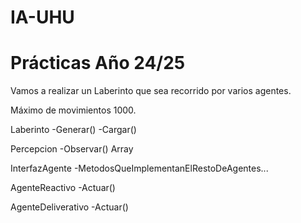 # IA-UHU

# Prácticas Año 24/25

Vamos a realizar un Laberinto que sea recorrido por varios agentes.

Máximo de movimientos 1000.

Laberinto
-Generar()
-Cargar()

Percepcion
-Observar()
Array<Movimiento>

InterfazAgente
-MetodosQueImplementanElRestoDeAgentes...

AgenteReactivo
-Actuar()

AgenteDeliverativo
-Actuar()


